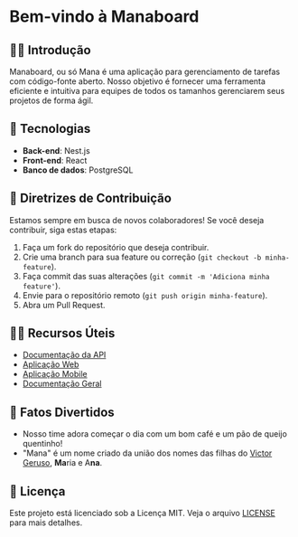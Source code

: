 # Bem-vindo à Manaboard

## 🙋‍♀️ Introdução
Manaboard, ou só Mana é uma aplicação para gerenciamento de tarefas com código-fonte aberto. Nosso objetivo é fornecer uma ferramenta eficiente e intuitiva para equipes de todos os tamanhos gerenciarem seus projetos de forma ágil.

## 🚀 Tecnologias

- **Back-end**: Nest.js  
- **Front-end**: React
- **Banco de dados**: PostgreSQL

## 🌈 Diretrizes de Contribuição
Estamos sempre em busca de novos colaboradores! Se você deseja contribuir, siga estas etapas:
1. Faça um fork do repositório que deseja contribuir.
2. Crie uma branch para sua feature ou correção (`git checkout -b minha-feature`).
3. Faça commit das suas alterações (`git commit -m 'Adiciona minha feature'`).
4. Envie para o repositório remoto (`git push origin minha-feature`).
5. Abra um Pull Request.

## 👩‍💻 Recursos Úteis
- [Documentação da API](https://github.com/manaboard/mana-api)
- [Aplicação Web](https://github.com/manaboard/web)
- [Aplicação Mobile](https://github.com/manaboard/mobile)
- [Documentação Geral](https://github.com/manaboard/docs)

## 🍿 **Fatos Divertidos**

- Nosso time adora começar o dia com um bom café e um pão de queijo quentinho!
- "Mana" é um nome criado da união dos nomes das filhas do [Victor Geruso](https://github.com/vgeruso), **Ma**ria e A**na**.

## 🧙 **Licença**
Este projeto está licenciado sob a Licença MIT. Veja o arquivo [LICENSE](LICENSE) para mais detalhes.